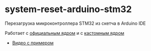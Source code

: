 # system-reset-arduino-stm32
Перезагрузка микроконтроллера STM32 из скетча в Arduino IDE

 Работает с [официальным ядром](https://github.com/stm32duino/Arduino_Core_STM32) и с [кастомным ядром](https://github.com/rogerclarkmelbourne/Arduino_STM32)

* [Видео с примером](https://youtu.be/Usj4yP5L5pQ)
